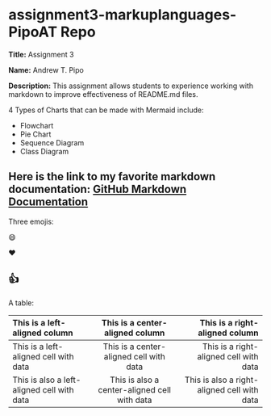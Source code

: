 # assignment3-markuplanguages-PipoAT Repo

**Title:** Assignment 3

**Name:** Andrew T. Pipo

**Description:** This assignment allows students to experience working with markdown to improve effectiveness of README.md files.

4 Types of Charts that can be made with Mermaid include:
- Flowchart
- Pie Chart
- Sequence Diagram
- Class Diagram

Here is the link to my favorite markdown documentation: [GitHub Markdown Documentation](https://docs.github.com/en/get-started/writing-on-github/getting-started-with-writing-and-formatting-on-github/basic-writing-and-formatting-syntax)
---
Three emojis:

:smile:

:heart:

:thumbsup:
---
A table:

| This is a left-aligned column | This is a center-aligned column | This is a right-aligned column |
| :----- | :----: | -----: |
| This is a left-aligned cell with data | This is a center-aligned cell with data | This is a right-aligned cell with data |
| This is also a left-aligned cell with data | This is also a center-aligned cell with data | This is also a right-aligned cell with data |
